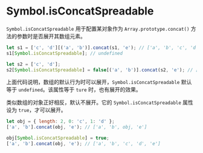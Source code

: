 # Symbol.isConcatSpreadable

`Symbol.isConcatSpreadable` 用于配置某对象作为 `Array.prototype.concat()` 方法的参数时是否展开其数组元素。

```js
let s1 = ['c', 'd'][('a', 'b')].concat(s1, 'e'); // ['a', 'b', 'c', 'd', 'e']
s1[Symbol.isConcatSpreadable]; // undefined

let s2 = ['c', 'd'];
s2[Symbol.isConcatSpreadable] = false[('a', 'b')].concat(s2, 'e'); // ['a', 'b', ['c', 'd'], 'e']
```

上面代码说明，数组的默认行为时可以展开，`Symbol.isConcatSpreadable` 默认等于 `undefined`。该属性等于 `ture` 时，也有展开的效果。

类似数组的对象正好相反，默认不展开。它的 `Symbol.isConcatSpreadable` 属性设为 `true`，才可以展开。

```js
let obj = { length: 2, 0: 'c', 1: 'd' };
['a', 'b'].concat(obj, 'e'); // ['a', 'b', obj, 'e']

obj[Symbol.isConcatSpreadable] = true;
['a', 'b'].concat(obj, 'e'); // ['a', 'b', 'c', 'd', 'e']
```
